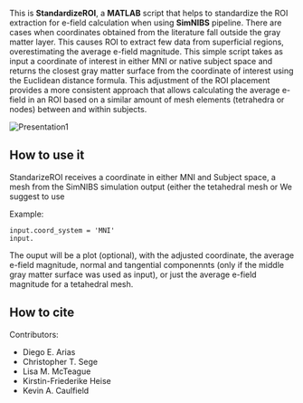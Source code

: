 This is **StandardizeROI**, a **MATLAB** script that helps to standardize the ROI extraction for e-field calculation when using **SimNIBS** pipeline. There are cases when coordinates obtained from the literature fall outside the gray matter layer. This causes ROI to extract few data from superficial regions, overestimating the average e-field magnitude. This simple script takes as input a coordinate of interest in either MNI or native subject space and returns the closest gray matter surface from the coordinate of interest using the Euclidean distance formula. This adjustment of the ROI placement provides a more consistent approach that allows calculating the average e-field in an ROI based on a similar amount of mesh elements (tetrahedra or nodes) between and within subjects.


![Presentation1](https://github.com/user-attachments/assets/d1897d75-5a90-40f1-8344-b2ea2b30e287)

## How to use it

StandarizeROI receives a coordinate in either MNI and Subject space, a mesh from the SimNIBS simulation output (either the tetahedral mesh or  We suggest to use

Example:
```
input.coord_system = 'MNI'
input.
```

The ouput will be a plot (optional), with the adjusted coordinate, the average e-field magnitude, normal and tangential componennts (only if the middle gray matter surface was used as input), or just the average e-field magnitude for a tetahedral mesh.

## How to cite


Contributors:

- Diego E. Arias
- Christopher T. Sege
- Lisa M. McTeague
- Kirstin-Friederike Heise
- Kevin A. Caulfield
